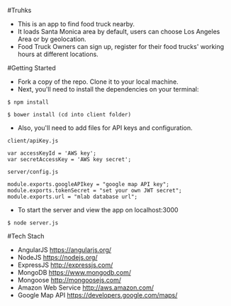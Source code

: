#Truhks 

* This is an app to find food truck nearby.
* It loads Santa Monica area by default, users can choose Los Angeles Area or by geolocation.
* Food Truck Owners can sign up, register for their food trucks' working hours at different locations.

#Getting Started

* Fork a copy of the repo. Clone it to your local machine.
* Next, you'll need to install the dependencies on your terminal:

```
$ npm install
```
```
$ bower install (cd into client folder)
```
* Also, you'll need to add files for API keys and configuration.

```
client/apiKey.js

var accessKeyId = 'AWS key';
var secretAccessKey = 'AWS key secret';

```
```
server/config.js

module.exports.googleAPIkey = "google map API key";
module.exports.tokenSecret = "set your own JWT secret";
module.exports.url = "mlab database url";
```
* To start the server and view the app on localhost:3000

```
$ node server.js
```

#Tech Stach
* AngularJS https://angularjs.org/
* NodeJS https://nodejs.org/
* ExpressJS http://expressjs.com/
* MongoDB https://www.mongodb.com/
* Mongoose http://mongoosejs.com/
* Amazon Web Service http://aws.amazon.com/
* Google Map API https://developers.google.com/maps/





